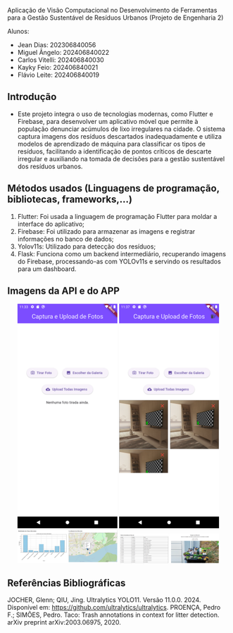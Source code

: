 Aplicação de Visão Computacional no Desenvolvimento de Ferramentas para a Gestão Sustentável de Resíduos Urbanos (Projeto de Engenharia 2)

Alunos: 
- Jean Dias: 202306840056
- Miguel Ângelo: 202406840022
- Carlos Vitelli: 202406840030
- Kayky Feio: 202406840021
- Flávio Leite: 202406840019

## Introdução 
- Este projeto integra o uso de tecnologias modernas, como Flutter e Firebase, para desenvolver um aplicativo móvel que permite à população denunciar acúmulos de lixo irregulares na cidade. O sistema captura imagens dos resíduos descartados inadequadamente e utiliza modelos de aprendizado de máquina para classificar os tipos de resíduos, facilitando a identificação de pontos críticos de descarte irregular e auxiliando na tomada de decisões para a gestão sustentável dos resíduos urbanos.

## Métodos usados (Linguagens de programação, bibliotecas, frameworks,...)
1. Flutter: Foi usada a linguagem de programação Flutter para moldar a interface do aplicativo;
2. Firebase: Foi utilizado para armazenar as imagens e registrar informações no banco de dados;
3. Yolov11s: Utilizado para detecção dos resíduos;
4. Flask: Funciona como um backend intermediário, recuperando imagens do Firebase, processando-as com YOLOv11s e servindo os resultados para um dashboard.

## Imagens da API e do APP
<p align="center">
  <img src="imgs/img_app1.png" width="45%">
  <img src="imgs/img_app3.png" width="45%">
  <img src="imgs/img_api_1.png" width="45%">
  <img src="imgs/img_api_2.png" width="45%">

## Referências Bibliográficas
JOCHER, Glenn; QIU, Jing. Ultralytics YOLO11. Versão 11.0.0. 2024. Disponível em: https://github.com/ultralytics/ultralytics.
PROENÇA, Pedro F.; SIMÕES, Pedro. Taco: Trash annotations in context for litter detection. arXiv preprint arXiv:2003.06975, 2020.

